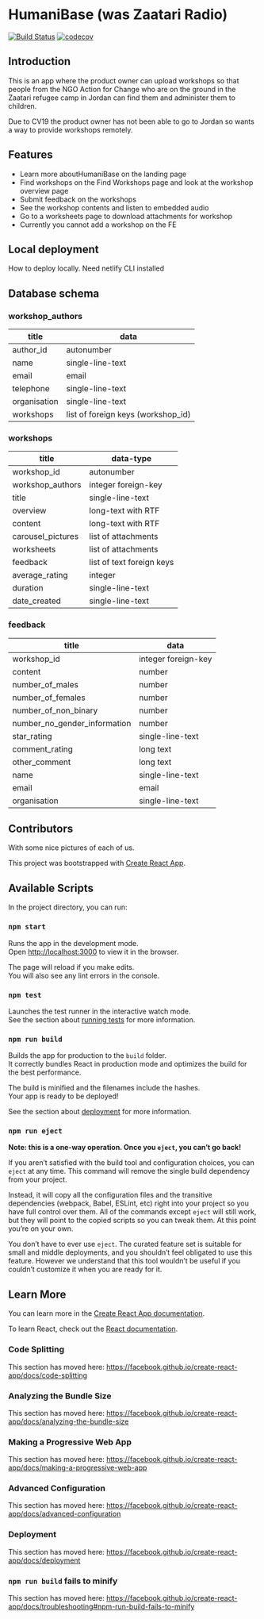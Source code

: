# HumaniBase (was Zaatari Radio)

[![Build Status](https://travis-ci.com/fac19/Zaatari-Radio.svg?branch=master)](https://travis-ci.com/fac19/Zaatari-Radio)
[![codecov](https://codecov.io/gh/fac19/Zaatari-Radio/branch/master/graph/badge.svg)](https://codecov.io/gh/fac19/Zaatari-Radio)

## Introduction
This is an app where the product owner can upload workshops so that people from the NGO Action for Change who are on the ground in the Zaatari refugee camp in Jordan can find them and administer them to children.

Due to CV19 the product owner has not been able to go to Jordan so wants a way to provide workshops remotely.

## Features
- Learn more aboutHumaniBase on the landing page
- Find workshops on the Find Workshops page and look at the workshop overview page
- Submit feedback on the workshops
- See the workshop contents and listen to embedded audio
- Go to a worksheets page to download attachments for workshop
- Currently you cannot add a workshop on the FE


## Local deployment

How to deploy locally. Need netlify CLI installed

## Database schema

### workshop_authors

| title        | data                               |
| ------------ | ---------------------------------- |
| author_id    | autonumber                         |
| name         | single-line-text                   |
| email        | email                              |
| telephone    | single-line-text                   |
| organisation | single-line-text                   |
| workshops    | list of foreign keys (workshop_id) |

### workshops

| title             | data-type                 |
| ----------------- | ------------------------- |
| workshop_id       | autonumber                |
| workshop_authors  | integer foreign-key       |
| title             | single-line-text          |
| overview          | long-text with RTF        |
| content           | long-text with RTF        |
| carousel_pictures | list of attachments       |
| worksheets        | list of attachments       |
| feedback          | list of text foreign keys |
| average_rating    | integer                   |
| duration          | single-line-text          |
| date_created      | single-line-text          |

### feedback

| title                        | data                |
| ---------------------------- | ------------------- |
| workshop_id                  | integer foreign-key |
| content                      | number              |
| number_of_males              | number              |
| number_of_females            | number              |
| number_of_non_binary         | number              |
| number_no_gender_information | number              |
| star_rating                  | single-line-text    |
| comment_rating               | long text           |
| other_comment                | long text           |
| name                         | single-line-text    |
| email                        | email               |
| organisation                 | single-line-text    |

## Contributors

With some nice pictures of each of us.

This project was bootstrapped with [Create React App](https://github.com/facebook/create-react-app).

## Available Scripts

In the project directory, you can run:

### `npm start`

Runs the app in the development mode.<br />
Open [http://localhost:3000](http://localhost:3000) to view it in the browser.

The page will reload if you make edits.<br />
You will also see any lint errors in the console.

### `npm test`

Launches the test runner in the interactive watch mode.<br />
See the section about [running tests](https://facebook.github.io/create-react-app/docs/running-tests) for more information.

### `npm run build`

Builds the app for production to the `build` folder.<br />
It correctly bundles React in production mode and optimizes the build for the best performance.

The build is minified and the filenames include the hashes.<br />
Your app is ready to be deployed!

See the section about [deployment](https://facebook.github.io/create-react-app/docs/deployment) for more information.

### `npm run eject`

**Note: this is a one-way operation. Once you `eject`, you can’t go back!**

If you aren’t satisfied with the build tool and configuration choices, you can `eject` at any time. This command will remove the single build dependency from your project.

Instead, it will copy all the configuration files and the transitive dependencies (webpack, Babel, ESLint, etc) right into your project so you have full control over them. All of the commands except `eject` will still work, but they will point to the copied scripts so you can tweak them. At this point you’re on your own.

You don’t have to ever use `eject`. The curated feature set is suitable for small and middle deployments, and you shouldn’t feel obligated to use this feature. However we understand that this tool wouldn’t be useful if you couldn’t customize it when you are ready for it.

## Learn More

You can learn more in the [Create React App documentation](https://facebook.github.io/create-react-app/docs/getting-started).

To learn React, check out the [React documentation](https://reactjs.org/).

### Code Splitting

This section has moved here: https://facebook.github.io/create-react-app/docs/code-splitting

### Analyzing the Bundle Size

This section has moved here: https://facebook.github.io/create-react-app/docs/analyzing-the-bundle-size

### Making a Progressive Web App

This section has moved here: https://facebook.github.io/create-react-app/docs/making-a-progressive-web-app

### Advanced Configuration

This section has moved here: https://facebook.github.io/create-react-app/docs/advanced-configuration

### Deployment

This section has moved here: https://facebook.github.io/create-react-app/docs/deployment

### `npm run build` fails to minify

This section has moved here: https://facebook.github.io/create-react-app/docs/troubleshooting#npm-run-build-fails-to-minify
